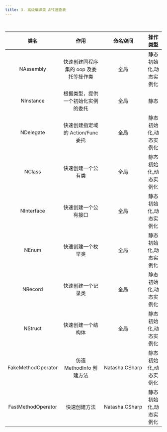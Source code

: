```yaml
---
title: 3. 高级编译类 API速查表
---
```


<br/>

|         类名         |            作用           |              命名空间              |     操作类型    |
| :----------------: | :---------------------: | :----------------------------: | :---------: |
|      NAssembly     |  快速创建同程序集的 oop 及委托等操作类  |               全局               | 静态初始化,动态实例化 |
|      NInstance     |    根据类型，提供一个初始化实例的委托    |               全局               |      静态     |
|      NDelegate     | 快速创建指定域的 Action/Func 委托 |               全局               | 静态初始化,动态实例化 |
|       NClass       |        快速创建一个公有类        |               全局               | 静态初始化,动态实例化 |
|     NInterface     |        快速创建一个公有接口       |               全局               | 静态初始化,动态实例化 |
|        NEnum       |        快速创建一个枚举类        |               全局               | 静态初始化,动态实例化 |
|       NRecord      |        快速创建一个记录类        |               全局               | 静态初始化,动态实例化 |
|       NStruct      |        快速创建一个结构体        |               全局               | 静态初始化,动态实例化 |
| FakeMethodOperator |    仿造 MethodInfo 创建方法   | Natasha.CSharp | 静态初始化,动态实例化 |
| FastMethodOperator |          快速创建方法         | Natasha.CSharp | 静态初始化,动态实例化 |
